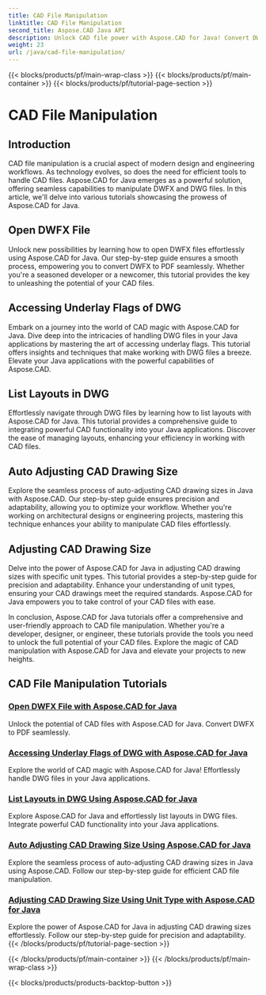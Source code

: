 ```yaml
---
title: CAD File Manipulation
linktitle: CAD File Manipulation
second_title: Aspose.CAD Java API
description: Unlock CAD file power with Aspose.CAD for Java! Convert DWFX to PDF, access DWG flags, list layouts, and auto-adjust sizes with our tutorials.
weight: 23
url: /java/cad-file-manipulation/
---
```


{{< blocks/products/pf/main-wrap-class >}}
{{< blocks/products/pf/main-container >}}
{{< blocks/products/pf/tutorial-page-section >}}

# CAD File Manipulation


## Introduction

CAD file manipulation is a crucial aspect of modern design and engineering workflows. As technology evolves, so does the need for efficient tools to handle CAD files. Aspose.CAD for Java emerges as a powerful solution, offering seamless capabilities to manipulate DWFX and DWG files. In this article, we'll delve into various tutorials showcasing the prowess of Aspose.CAD for Java.

## Open DWFX File

Unlock new possibilities by learning how to open DWFX files effortlessly using Aspose.CAD for Java. Our step-by-step guide ensures a smooth process, empowering you to convert DWFX to PDF seamlessly. Whether you're a seasoned developer or a newcomer, this tutorial provides the key to unleashing the potential of your CAD files.

## Accessing Underlay Flags of DWG

Embark on a journey into the world of CAD magic with Aspose.CAD for Java. Dive deep into the intricacies of handling DWG files in your Java applications by mastering the art of accessing underlay flags. This tutorial offers insights and techniques that make working with DWG files a breeze. Elevate your Java applications with the powerful capabilities of Aspose.CAD.

## List Layouts in DWG

Effortlessly navigate through DWG files by learning how to list layouts with Aspose.CAD for Java. This tutorial provides a comprehensive guide to integrating powerful CAD functionality into your Java applications. Discover the ease of managing layouts, enhancing your efficiency in working with CAD files.

## Auto Adjusting CAD Drawing Size

Explore the seamless process of auto-adjusting CAD drawing sizes in Java with Aspose.CAD. Our step-by-step guide ensures precision and adaptability, allowing you to optimize your workflow. Whether you're working on architectural designs or engineering projects, mastering this technique enhances your ability to manipulate CAD files effortlessly.

## Adjusting CAD Drawing Size

Delve into the power of Aspose.CAD for Java in adjusting CAD drawing sizes with specific unit types. This tutorial provides a step-by-step guide for precision and adaptability. Enhance your understanding of unit types, ensuring your CAD drawings meet the required standards. Aspose.CAD for Java empowers you to take control of your CAD files with ease.

In conclusion, Aspose.CAD for Java tutorials offer a comprehensive and user-friendly approach to CAD file manipulation. Whether you're a developer, designer, or engineer, these tutorials provide the tools you need to unlock the full potential of your CAD files. Explore the magic of CAD manipulation with Aspose.CAD for Java and elevate your projects to new heights.
## CAD File Manipulation Tutorials
### [Open DWFX File with Aspose.CAD for Java](./open-dwfx-file/)
Unlock the potential of CAD files with Aspose.CAD for Java. Convert DWFX to PDF seamlessly.
### [Accessing Underlay Flags of DWG with Aspose.CAD for Java](./accessing-underlay-flags-of-dwg/)
Explore the world of CAD magic with Aspose.CAD for Java! Effortlessly handle DWG files in your Java applications.
### [List Layouts in DWG Using Aspose.CAD for Java](./list-layouts-in-dwg/)
Explore Aspose.CAD for Java and effortlessly list layouts in DWG files. Integrate powerful CAD functionality into your Java applications.
### [Auto Adjusting CAD Drawing Size Using Aspose.CAD for Java](./auto-adjusting-cad-drawing-size/)
Explore the seamless process of auto-adjusting CAD drawing sizes in Java using Aspose.CAD. Follow our step-by-step guide for efficient CAD file manipulation.
### [Adjusting CAD Drawing Size Using Unit Type with Aspose.CAD for Java](./adjusting-cad-drawing-size-using-unit-type/)
Explore the power of Aspose.CAD for Java in adjusting CAD drawing sizes effortlessly. Follow our step-by-step guide for precision and adaptability.
{{< /blocks/products/pf/tutorial-page-section >}}

{{< /blocks/products/pf/main-container >}}
{{< /blocks/products/pf/main-wrap-class >}}

{{< blocks/products/products-backtop-button >}}

